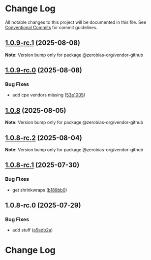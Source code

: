 # Change Log

All notable changes to this project will be documented in this file.
See [Conventional Commits](https://conventionalcommits.org) for commit guidelines.

## [1.0.9-rc.1](https://github.com/zerobias-org/vendor/compare/@zerobias-org/vendor-github@1.0.9-rc.0...@zerobias-org/vendor-github@1.0.9-rc.1) (2025-08-08)

**Note:** Version bump only for package @zerobias-org/vendor-github





## [1.0.9-rc.0](https://github.com/zerobias-org/vendor/compare/@zerobias-org/vendor-github@1.0.8...@zerobias-org/vendor-github@1.0.9-rc.0) (2025-08-08)


### Bug Fixes

* add cpe vendors missing ([53e1005](https://github.com/zerobias-org/vendor/commit/53e100520e848be73b2cba8a0ef4f184844b8abb))





## [1.0.8](https://github.com/zerobias-org/vendor/compare/@zerobias-org/vendor-github@1.0.8-rc.2...@zerobias-org/vendor-github@1.0.8) (2025-08-05)

**Note:** Version bump only for package @zerobias-org/vendor-github





## [1.0.8-rc.2](https://github.com/zerobias-org/vendor/compare/@zerobias-org/vendor-github@1.0.8-rc.1...@zerobias-org/vendor-github@1.0.8-rc.2) (2025-08-04)

**Note:** Version bump only for package @zerobias-org/vendor-github





## [1.0.8-rc.1](https://github.com/zerobias-org/vendor/compare/@zerobias-org/vendor-github@1.0.8-rc.0...@zerobias-org/vendor-github@1.0.8-rc.1) (2025-07-30)


### Bug Fixes

* get shrinkwraps ([b189bb0](https://github.com/zerobias-org/vendor/commit/b189bb0cf53ad66427530ccc0eab7824527942d3))





## 1.0.8-rc.0 (2025-07-29)


### Bug Fixes

* add stuff ([a5adb2a](https://github.com/zerobias-org/vendor/commit/a5adb2aecd0670c42e9077affecb6a047bf30fc6))





# Change Log
